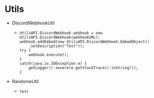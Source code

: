 # Utils
- DiscordWebhookUtil
  - ```public String webhookURL = "Webhook URL";
	UtilsAPI.DiscordWebhook webhook = new UtilsAPI.DiscordWebhook(webhookURL);
	webhook.addEmbed(new UtilsAPI.DiscordWebhook.EmbedObject()
		.setDescription("Test"));
	try {
		webhook.execute();
	}
	catch(java.io.IOException e) {
		getLogger().severe(e.getStackTrace().toString());
	}
- RandomeUtil
  - ```UtilsAPI.getRandom(0, 100);
  	test
